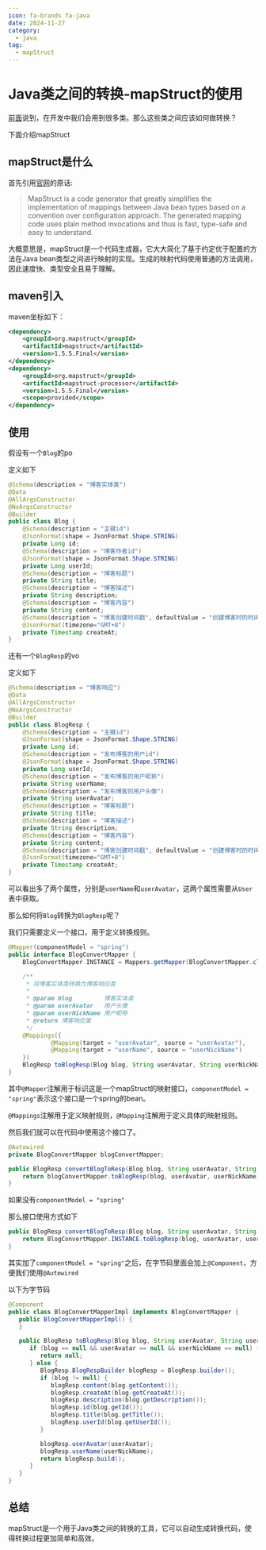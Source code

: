 ```yaml
---
icon: fa-brands fa-java
date: 2024-11-27
category:
  - java
tag:
  - mapStruct
---
```


# Java类之间的转换-mapStruct的使用

[前面](./java的多个o.md)说到，在开发中我们会用到很多类。那么这些类之间应该如何做转换？

下面介绍mapStruct

## mapStruct是什么

首先引用[官网](https://mapstruct.org/)的原话:

> MapStruct is a code generator that greatly simplifies the implementation of mappings between Java bean types based on a convention over configuration approach.
> The generated mapping code uses plain method invocations and thus is fast, type-safe and easy to understand.

大概意思是，mapStruct是一个代码生成器，它大大简化了基于约定优于配置的方法在Java bean类型之间进行映射的实现。生成的映射代码使用普通的方法调用，因此速度快、类型安全且易于理解。

## maven引入

maven坐标如下：

```xml
<dependency>
    <groupId>org.mapstruct</groupId>
    <artifactId>mapstruct</artifactId>
    <version>1.5.5.Final</version>
</dependency>
<dependency>
    <groupId>org.mapstruct</groupId>
    <artifactId>mapstruct-processor</artifactId>
    <version>1.5.5.Final</version>
    <scope>provided</scope>
</dependency>
```

## 使用

假设有一个`Blog`的po

定义如下

```java
@Schema(description = "博客实体类")
@Data
@AllArgsConstructor
@NoArgsConstructor
@Builder
public class Blog {
    @Schema(description = "主键id")
    @JsonFormat(shape = JsonFormat.Shape.STRING)
    private Long id;
    @Schema(description = "博客作者id")
    @JsonFormat(shape = JsonFormat.Shape.STRING)
    private Long userId;
    @Schema(description = "博客标题")
    private String title;
    @Schema(description = "博客描述")
    private String description;
    @Schema(description = "博客内容")
    private String content;
    @Schema(description = "博客创建时间戳", defaultValue = "创建博客时的时间戳")
    @JsonFormat(timezone="GMT+8")
    private Timestamp createAt;
}
```

还有一个`BlogResp`的vo

定义如下

```java
@Schema(description = "博客响应")
@Data
@AllArgsConstructor
@NoArgsConstructor
@Builder
public class BlogResp {
    @Schema(description = "主键id")
    @JsonFormat(shape = JsonFormat.Shape.STRING)
    private Long id;
    @Schema(description = "发布博客的用户id")
    @JsonFormat(shape = JsonFormat.Shape.STRING)
    private Long userId;
    @Schema(description = "发布博客的用户昵称")
    private String userName;
    @Schema(description = "发布博客的用户头像")
    private String userAvatar;
    @Schema(description = "博客标题")
    private String title;
    @Schema(description = "博客描述")
    private String description;
    @Schema(description = "博客内容")
    private String content;
    @Schema(description = "博客创建时间戳", defaultValue = "创建博客时的时间戳")
    @JsonFormat(timezone="GMT+8")
    private Timestamp createAt;
}
```

可以看出多了两个属性，分别是`userName`和`userAvatar`，这两个属性需要从`User`表中获取。

那么如何将`Blog`转换为`BlogResp`呢？

我们只需要定义一个接口，用于定义转换规则。

```java
@Mapper(componentModel = "spring")
public interface BlogConvertMapper {
    BlogConvertMapper INSTANCE = Mappers.getMapper(BlogConvertMapper.class);

    /**
     * 将博客实体类转换为博客响应类
     *
     * @param blog         博客实体类
     * @param userAvatar   用户头像
     * @param userNickName 用户昵称
     * @return 博客响应类
     */
    @Mappings({
            @Mapping(target = "userAvatar", source = "userAvatar"),
            @Mapping(target = "userName", source = "userNickName")
    })
    BlogResp toBlogResp(Blog blog, String userAvatar, String userNickName);
}
```

其中`@Mapper`注解用于标识这是一个mapStruct的映射接口，`componentModel = "spring"`表示这个接口是一个spring的bean。

`@Mappings`注解用于定义映射规则，`@Mapping`注解用于定义具体的映射规则。

然后我们就可以在代码中使用这个接口了。

```java
@Autowired
private BlogConvertMapper blogConvertMapper;

public BlogResp convertBlogToResp(Blog blog, String userAvatar, String userNickName) {
    return blogConvertMapper.toBlogResp(blog, userAvatar, userNickName);
}
```

如果没有`componentModel = "spring"`

那么接口使用方式如下

```java
public BlogResp convertBlogToResp(Blog blog, String userAvatar, String userNickName) {
    return BlogConvertMapper.INSTANCE.toBlogResp(blog, userAvatar, userNickName);
}
```

其实加了`componentModel = "spring"`之后，在字节码里面会加上`@Component`，方便我们使用`@Autowired`

以下为字节码

```java
@Component
public class BlogConvertMapperImpl implements BlogConvertMapper {
   public BlogConvertMapperImpl() {
   }

   public BlogResp toBlogResp(Blog blog, String userAvatar, String userNickName) {
      if (blog == null && userAvatar == null && userNickName == null) {
         return null;
      } else {
         BlogResp.BlogRespBuilder blogResp = BlogResp.builder();
         if (blog != null) {
            blogResp.content(blog.getContent());
            blogResp.createAt(blog.getCreateAt());
            blogResp.description(blog.getDescription());
            blogResp.id(blog.getId());
            blogResp.title(blog.getTitle());
            blogResp.userId(blog.getUserId());
         }

         blogResp.userAvatar(userAvatar);
         blogResp.userName(userNickName);
         return blogResp.build();
      }
   }
}

```

## 总结

mapStruct是一个用于Java类之间的转换的工具，它可以自动生成转换代码，使得转换过程更加简单和高效。
